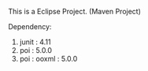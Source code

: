 This is a Eclipse Project. (Maven Project)

Dependency:

1. junit : 4.11
2. poi : 5.0.0
3. poi : ooxml : 5.0.0
